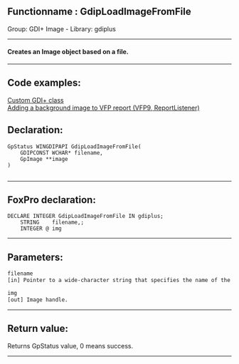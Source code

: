 <link rel="stylesheet" type="text/css" href="../../css/win32api.css">  
<link rel="stylesheet" href="https://cdnjs.cloudflare.com/ajax/libs/font-awesome/4.7.0/css/font-awesome.min.css">

## Functionname : GdipLoadImageFromFile
Group: GDI+ Image - Library: gdiplus    
***  


#### Creates an Image object based on a file.
***  


## Code examples:
[Custom GDI+ class](../../samples/sample_450.md)  
[Adding a background image to VFP report (VFP9, ReportListener)](../../samples/sample_562.md)  

## Declaration:
```foxpro  
GpStatus WINGDIPAPI GdipLoadImageFromFile(
	GDIPCONST WCHAR* filename,
	GpImage **image
)
  
```  
***  


## FoxPro declaration:
```foxpro  
DECLARE INTEGER GdipLoadImageFromFile IN gdiplus;
	STRING    filename,;
	INTEGER @ img  
```  
***  


## Parameters:
```txt  
filename
[in] Pointer to a wide-character string that specifies the name of the file.

img
[out] Image handle.  
```  
***  


## Return value:
Returns GpStatus value, 0 means success.  
***  

